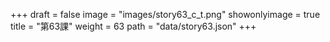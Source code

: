 +++
draft = false 
image = "images/story63_c_t.png" 
showonlyimage = true 
title = "第63課" 
weight = 63 
path = "data/story63.json" 
+++
